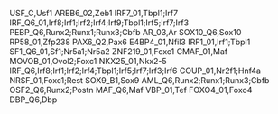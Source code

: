 USF_C,Usf1
AREB6_02,Zeb1
IRF7_01,Tbpl1;Irf7
IRF_Q6_01,Irf8;Irf1;Irf2;Irf4;Irf9;Tbpl1;Irf5;Irf7;Irf3
PEBP_Q6,Runx2;Runx1;Runx3;Cbfb
AR_03,Ar
SOX10_Q6,Sox10
RP58_01,Zfp238
PAX6_Q2,Pax6
E4BP4_01,Nfil3
IRF1_01,Irf1;Tbpl1
SF1_Q6_01,Sf1;Nr5a1;Nr5a2
ZNF219_01,Foxc1
CMAF_01,Maf
MOVOB_01,Ovol2;Foxc1
NKX25_01,Nkx2-5
IRF_Q6,Irf8;Irf1;Irf2;Irf4;Tbpl1;Irf5;Irf7;Irf3;Irf6
COUP_01,Nr2f1;Hnf4a
NRSF_01,Foxc1;Rest
SOX9_B1,Sox9
AML_Q6,Runx2;Runx1;Runx3;Cbfb
OSF2_Q6,Runx2;Postn
MAF_Q6,Maf
VBP_01,Tef
FOXO4_01,Foxo4
DBP_Q6,Dbp
